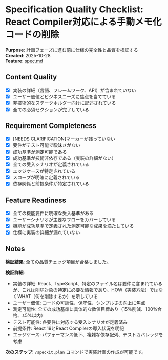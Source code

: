 # Specification Quality Checklist: React Compiler対応による手動メモ化コードの削除

**Purpose**: 計画フェーズに進む前に仕様の完全性と品質を検証する  
**Created**: 2025-10-28  
**Feature**: [spec.md](../spec.md)

## Content Quality

- [x] 実装の詳細（言語、フレームワーク、API）が含まれていない
- [x] ユーザー価値とビジネスニーズに焦点を当てている
- [x] 非技術的なステークホルダー向けに記述されている
- [x] 全ての必須セクションが完了している

## Requirement Completeness

- [x] [NEEDS CLARIFICATION]マーカーが残っていない
- [x] 要件がテスト可能で曖昧さがない
- [x] 成功基準が測定可能である
- [x] 成功基準が技術非依存である（実装の詳細がない）
- [x] 全ての受入シナリオが定義されている
- [x] エッジケースが特定されている
- [x] スコープが明確に定義されている
- [x] 依存関係と前提条件が特定されている

## Feature Readiness

- [x] 全ての機能要件に明確な受入基準がある
- [x] ユーザーシナリオが主要なフローをカバーしている
- [x] 機能が成功基準で定義された測定可能な成果を満たしている
- [x] 仕様に実装の詳細が漏れていない

## Notes

**検証結果**: 全ての品質チェック項目が合格しました。

**検証詳細**:
- 実装の詳細: React、TypeScript、特定のファイル名は要件に含まれているが、これは削除対象の特定に必要な情報であり、HOW（実装方法）ではなくWHAT（何を削除するか）を示している
- ユーザー価値: コードの可読性、保守性、シンプルさの向上に焦点
- 測定可能性: 全ての成功基準に具体的な数値目標あり（15%削減、100%合格、±5%以内）
- テスト可能性: 各要件に対応する受入シナリオが定義済み
- 前提条件: React 19とReact Compilerの導入状況を明記
- エッジケース: パフォーマンス低下、複雑な依存配列、テストカバレッジを考慮

**次のステップ**: `/speckit.plan` コマンドで実装計画の作成が可能です。

